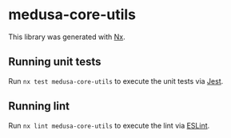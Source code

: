 # medusa-core-utils

This library was generated with [Nx](https://nx.dev).

## Running unit tests

Run `nx test medusa-core-utils` to execute the unit tests via [Jest](https://jestjs.io).

## Running lint

Run `nx lint medusa-core-utils` to execute the lint via [ESLint](https://eslint.org/).
